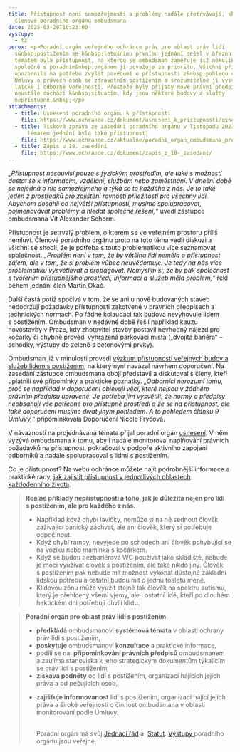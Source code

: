 ```yaml
---
title: Přístupnost není samozřejmostí a problémy nadále přetrvávají, shodli se
  členové poradního orgánu ombudsmana
date: 2025-03-28T10:23:00
vystupy:
  - tz
perex: <p>Poradní orgán veřejného ochránce práv pro oblast práv lidí
  s&nbsp;postižením se k&nbsp;letošnímu prvnímu jednání sešel v březnu. Hlavním
  tématem byla přístupnost, na kterou se ombudsman zaměřuje již několik let a
  společně s poradním&nbsp;orgánem ji považuje za prioritu. Všichni přítomní
  upozornili na potřebu zvýšit povědomí o přístupnosti z&nbsp;pohledu článku 9
  Úmluvy o právech osob se zdravotním postižením a srozumitelně ji vysvětlovat
  laické i odborné veřejnosti. Přestože byly přijaty nové právní předpisy,
  neustále dochází k&nbsp;situacím, kdy jsou některé budovy a služby
  nepřístupné.&nbsp;</p>
attachments:
  - title: Usnesení poradního orgánu k přístupnosti
    file: https://www.ochrance.cz/dokument/usneseni_k_pristupnosti/usneseni_k_pristupnosti.pdf
  - title: Tisková zpráva ze zasedání poradního orgánu v listopadu 2023 (hlavním
      tématem jednání byla také přístupnost)
    file: https://www.ochrance.cz/aktualne/poradni_organ_ombudsmana_pro_oblast_lidi_s_postizenim_se_dnes_venuje_pristupnosti_verejnych_budov_i_sluzeb/
  - title: Zápis u 18. zasedání
    file: https://www.ochrance.cz/dokument/zapis_z_18-_zasedani/
---
```

<p>
<i>„Přístupnost nesouvisí pouze s&nbsp;fyzickým prostředím, ale také s možností dostat se k&nbsp;informacím, vzdělání, službám nebo zaměstnání. V&nbsp;dnešní době se nejedná o nic samozřejmého a týká se to každého z nás. Je to také jeden z&nbsp;prostředků pro zajištění rovností příležitostí pro všechny lidi. Abychom dosáhli co největší přístupnosti, musíme spolupracovat, pojmenovávat problémy a hledat společně řešení,“&nbsp;</i>uvedl zástupce ombudsmana Vít Alexander Schorm.&nbsp;</p>
<p>Přístupnost je setrvalý problém, o kterém se ve veřejném prostoru příliš nemluví. Členové poradního orgánu proto na toto téma vedli diskuzi a všichni se shodli, že je potřeba s&nbsp;touto problematikou více seznamovat společnost. 
<i>„Problém není v&nbsp;tom, že by většina lidí neměla o přístupnost zájem, ale v&nbsp;tom, že si problém vůbec neuvědomuje. Je tedy na nás více problematiku vysvětlovat a propagovat. Nemyslím si, že by pak společnost s&nbsp;tvořením přístupnějšího prostředí, informací a služeb měla problém,“&nbsp;</i>řekl během jednání člen Martin Okáč.&nbsp;</p>
<p>Další častá potíž spočívá v tom, že se ani u nově budovaných staveb nedodržují požadavky přístupnosti zakotvené v&nbsp;právních předpisech a technických normách. Po řádné kolaudaci tak budova nevyhovuje lidem s&nbsp;postižením. Ombudsman v&nbsp;nedávné době řešil například kauzu novostavby v&nbsp;Praze, kdy zhotovitel stavby postavil nevhodný nájezd pro kočárky či chybně provedl vyhrazená parkovací místa („dvojitá bariéra“ – schodky, výstupy do zeleně s&nbsp;betonovými prvky).</p>
<p>Ombudsman již v&nbsp;minulosti provedl 
<a href="https://www.ochrance.cz/uploads-import/ESO/32_2022_OZP_final.pdf">výzkum přístupnosti veřejných budov a služeb lidem s&nbsp;postižením</a>, na který nyní navázal návrhem doporučení. Na zasedání zástupce ombudsmana obojí představil a diskutoval s&nbsp;členy, kteří uplatnili své připomínky a praktické poznatky. 
<i>„Odborníci nerozumí tomu, proč se například v&nbsp;doporučení objevují věci, které nejsou v&nbsp;žádném právním předpisu upravené. Je potřeba jim vysvětlit, že normy a předpisy neobsahují vše potřebné pro přístupné prostředí a že se na přístupnost, ale také doporučení musíme dívat jiným pohledem. A to pohledem článku 9 Úmluvy,“&nbsp;</i>připomínkovala Doporučení Nicole Fryčová.</p>
<p>V&nbsp;návaznosti na projednávaná témata přijal poradní orgán 
<a href="https://www.ochrance.cz/vystupy/poradni-organ-crpd/">usnesení</a>. V&nbsp;něm vyzývá ombudsmana k&nbsp;tomu, aby i nadále monitoroval naplňování právních požadavků na přístupnost, pokračoval v&nbsp;podpoře aktivního zapojení odborníků a nadále spolupracoval s&nbsp;lidmi s&nbsp;postižením.&nbsp;</p>
<p>Co je přístupnost? Na webu ochránce můžete najít podrobnější informace a praktické rady, 
<a href="https://www.ochrance.cz/pristupnost/">jak zajistit přístupnost v&nbsp;jednotlivých oblastech každodenního života</a>.</p>
<blockquote>
<p>
<strong>Reálné příklady nepřístupnosti a toho, jak je důležitá nejen pro lidi s&nbsp;postižením, ale pro každého z&nbsp;nás.&nbsp;</strong></p>
<ul>
<li>Například když chybí lavičky, nemůže si na ně sednout člověk zažívající panický záchvat, ale ani člověk, který si potřebuje odpočinout.</li>
<li>Když chybí rampy, nevyjede po schodech ani člověk pohybující se na vozíku nebo maminka s&nbsp;kočárkem.</li>
<li>Když se budou bezbariérová WC používat jako skladiště, nebude je moci využívat člověk s&nbsp;postižením, ale také nikdo jiný. Člověk s&nbsp;postižením pak nebude mít možnost vykonat důstojně základní lidskou potřebu a ostatní budou mít o jednu toaletu méně.</li>
<li>Klidovou zónu může využít stejně tak člověk na spektru autismu, který je přehlcený všemi vjemy, ale i ostatní lidé, kteří po dlouhém hektickém dni potřebují chvíli klidu.</li></ul></blockquote>
<blockquote>
<p>
<strong>Poradní orgán pro oblast práv lidí s postižením</strong></p>
<ul>
<li>
<strong>předkládá</strong> ombudsmanovi 
<strong>systémová témata</strong> v&nbsp;oblasti ochrany práv lidí s&nbsp;postižením,</li>
<li>
<strong>poskytuje</strong> ombudsmanovi 
<strong>konzultace</strong> a&nbsp;praktické informace,</li>
<li>podílí se&nbsp;na&nbsp; 
<strong>připomínkování právních předpisů</strong> ombudsmanem a&nbsp;zaujímá stanoviska k&nbsp;jeho&nbsp;strategickým dokumentům týkajícím se&nbsp;práv lidí s&nbsp;postižením,</li>
<li>
<strong>získává podněty</strong> od&nbsp;lidí s&nbsp;postižením, organizací hájících jejich práva a&nbsp;od&nbsp;pečujících osob,</li>
<li>
<p>
<strong>zajišťuje informovanost</strong> lidí s&nbsp;postižením, organizací hájící jejich práva a&nbsp;široké veřejnosti o&nbsp;činnost ombudsmana v&nbsp;oblasti monitorování podle Úmluvy.&nbsp;&nbsp;</p>
<p>
<br>Poradní orgán má&nbsp;svůj 
<a href="https://www.ochrance.cz/media/jednaci_rad_poradniho_organu.doc">Jednací řád</a> a&nbsp; 
<a href="https://www.ochrance.cz/media/statut_poradniho_organu.docx">Statut</a>. 
<a href="https://www.ochrance.cz/vystupy/poradni-organ-crpd/">Výstupy </a>poradního orgánu jsou veřejné.</p></li></ul></blockquote>
